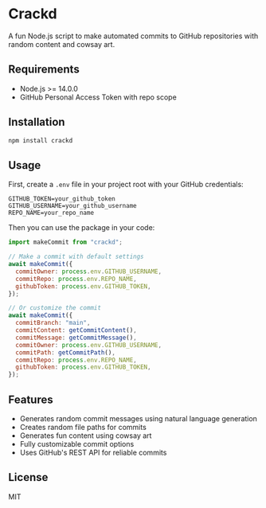 # Crackd

A fun Node.js script to make automated commits to GitHub repositories with random content and cowsay art.

## Requirements

- Node.js >= 14.0.0
- GitHub Personal Access Token with repo scope

## Installation

```bash
npm install crackd
```

## Usage

First, create a `.env` file in your project root with your GitHub credentials:

```env
GITHUB_TOKEN=your_github_token
GITHUB_USERNAME=your_github_username
REPO_NAME=your_repo_name
```

Then you can use the package in your code:

```javascript
import makeCommit from "crackd";

// Make a commit with default settings
await makeCommit({
  commitOwner: process.env.GITHUB_USERNAME,
  commitRepo: process.env.REPO_NAME,
  githubToken: process.env.GITHUB_TOKEN,
});

// Or customize the commit
await makeCommit({
  commitBranch: "main",
  commitContent: getCommitContent(),
  commitMessage: getCommitMessage(),
  commitOwner: process.env.GITHUB_USERNAME,
  commitPath: getCommitPath(),
  commitRepo: process.env.REPO_NAME,
  githubToken: process.env.GITHUB_TOKEN,
});
```

## Features

- Generates random commit messages using natural language generation
- Creates random file paths for commits
- Generates fun content using cowsay art
- Fully customizable commit options
- Uses GitHub's REST API for reliable commits

## License

MIT
